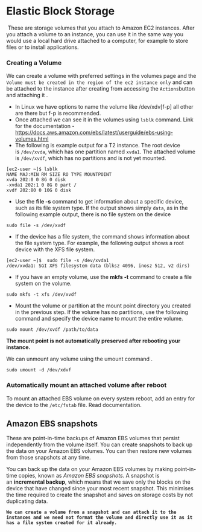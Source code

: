 # Elastic Block Storage

 These are storage volumes that you attach to Amazon EC2 instances. After you attach a volume to an instance, you can use it in the same way you would use a local hard drive attached to a computer, for example to store files or to install applications.

### Creating a Volume
We can create a volume with preferred settings in the volumes page and the `Volume must be created in the region of the ec2 instance only` and can be attached to the instance after creating from accessing the `Actions`button and attaching it .  

- In Linux we have options to name the volume like /dev/xdv[f-p] all other are there but f-p is recommended.
- Once attached we can see it in the volumes using `lsblk`  command.
Link for the documentation - https://docs.aws.amazon.com/ebs/latest/userguide/ebs-using-volumes.html
- The following is example output for a T2 instance. The root device is `/dev/xvda`, which has one partition named `xvda1`. The attached volume is `/dev/xvdf`, which has no partitions and is not yet mounted.
 ```shell
[ec2-user ~]$ lsblk 
NAME MAJ:MIN RM SIZE RO TYPE MOUNTPOINT 
xvda 202:0 0 8G 0 disk 
-xvda1 202:1 0 8G 0 part / 
xvdf 202:80 0 10G 0 disk
```
- Use the **file -s** command to get information about a specific device, such as its file system type. If the output shows simply `data`, as in the following example output, there is no file system on the device
```shell
sudo file -s /dev/xvdf
```

- If the device has a file system, the command shows information about the file system type. For example, the following output shows a root device with the XFS file system.
```shell
[ec2-user ~]$  sudo file -s /dev/xvda1  
/dev/xvda1: SGI XFS filesystem data (blksz 4096, inosz 512, v2 dirs)
```
- If you have an empty volume, use the **mkfs -t** command to create a file system on the volume.
```shell
sudo mkfs -t xfs /dev/xvdf
```
- Mount the volume or partition at the mount point directory you created in the previous step. If the volume has no partitions, use the following command and specify the device name to mount the entire volume.
```shell
sudo mount /dev/xvdf /path/to/data
```

**The mount point is not automatically preserved after rebooting your instance.**

We can unmount any volume using the umount command .
```shell
sudo umount -d /dev/xdvf
```
### Automatically mount an attached volume after reboot

To mount an attached EBS volume on every system reboot, add an entry for the device to the `/etc/fstab` file. Read documentation.

## Amazon EBS snapshots
These are point-in-time backups of Amazon EBS volumes that persist independently from the volume itself. You can create snapshots to back up the data on your Amazon EBS volumes. You can then restore new volumes from those snapshots at any time.

You can back up the data on your Amazon EBS volumes by making point-in-time copies, known as _Amazon EBS snapshots_. A snapshot is an **incremental backup**, which means that we save only the blocks on the device that have changed since your most recent snapshot. This minimises the time required to create the snapshot and saves on storage costs by not duplicating data.

**`We can create a volume from a snapshot and can attach it to the instances and we need not format the volume and directly use it as it has a file system created for it already.`**

